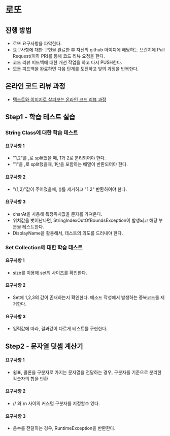# 로또
## 진행 방법
* 로또 요구사항을 파악한다.
* 요구사항에 대한 구현을 완료한 후 자신의 github 아이디에 해당하는 브랜치에 Pull Request(이하 PR)를 통해 코드 리뷰 요청을 한다.
* 코드 리뷰 피드백에 대한 개선 작업을 하고 다시 PUSH한다.
* 모든 피드백을 완료하면 다음 단계를 도전하고 앞의 과정을 반복한다.

## 온라인 코드 리뷰 과정
* [텍스트와 이미지로 살펴보는 온라인 코드 리뷰 과정](https://github.com/next-step/nextstep-docs/tree/master/codereview)

## Step1 - 학습 테스트 실습

### String Class에 대한 학습 테스트
#### 요구사항 1
 - "1,2"를 ,로 split했을 때, 1과 2로 분리되어야 한다.
 - "1"을 ,로 split했을때, 1만을 포함하는 배열이 반환되어야 한다.

#### 요구사항 2
 - "(1,2)"값이 주어졌을때, ()를 제거하고 "1.2" 반환하여야 한다.
 
#### 요구사항 3
 - charAt을 사용해 특정위치값을 문자를 가져온다.
 - 위치값을 벗어난다면, StringIndexOutOfBoundsException이 발생되고 해당 부분을 테스트한다.
 - DisplayName을 활용해서, 테스트의 의도를 드러내야 한다.
 
### Set Collection에 대한 학습 테스트
#### 요구사항 1
 - size를 이용해 set의 사이즈를 확인한다.
 
#### 요구사항 2
 - Set에 1,2,3의 값이 존재하는지 확인한다. 메소드 작성에서 발생하는 중복코드를 제거한다.
 
#### 요구사항 3
 - 입력값에 따라, 결과값이 다르게 테스트를 구현한다.
 
 
## Step2 - 문자열 덧셈 계산기

#### 요구사항 1
 - 쉼표, 콜론을 구분자로 가지는 문자열을 전달하는 경우, 구분자를 기준으로 분리한 각숫자의 합을 반환
 
#### 요구사항 2
 - // 와 \n 사이의 커스텀 구분자를 지정할수 있다.

#### 요구사항 3
 - 음수를 전달하는 경우, RuntimeException을 반환한다. 
 
 
